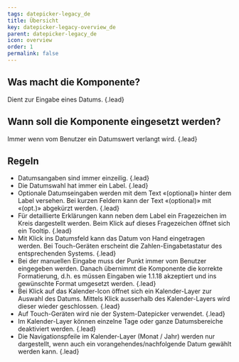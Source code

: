 ```yaml
---
tags: datepicker-legacy_de
title: Übersicht
key: datepicker-legacy-overview_de
parent: datepicker-legacy_de
icon: overview
order: 1
permalink: false  
---
```


## Was macht die Komponente?
Dient zur Eingabe eines Datums. {.lead}

## Wann soll die Komponente eingesetzt werden? 
Immer wenn vom Benutzer ein Datumswert verlangt wird. {.lead}

## Regeln
* Datumsangaben sind immer einzeilig. {.lead}
* Die Datumswahl hat immer ein Label. {.lead}
* Optionale Datumseingaben werden mit dem Text «(optional)» hinter dem Label versehen. Bei kurzen Feldern kann der Text «(optional)» mit «(opt.)» abgekürzt werden. {.lead}
* Für detaillierte Erklärungen kann neben dem Label ein Fragezeichen im Kreis dargestellt werden. Beim Klick auf dieses Fragezeichen öffnet sich ein <sbb-link variant="inline" href="/{{page.lang}}/design-system/legacy/components/tooltip/">Tooltip</sbb-link>. {.lead}
* Mit Klick ins Datumsfeld kann das Datum von Hand eingetragen werden. Bei Touch-Geräten erscheint die Zahlen-Eingabetastatur des entsprechenden Systems. {.lead}
* Bei der manuellen Eingabe muss der Punkt immer vom Benutzer eingegeben werden. Danach übernimmt die Komponente die korrekte Formatierung, d.h. es müssen Eingaben wie 1.1.18 akzeptiert und ins gewünschte Format umgesetzt werden. {.lead}
* Bei Klick auf das Kalender-Icon öffnet sich ein Kalender-Layer zur Auswahl des Datums. Mittels Klick ausserhalb des Kalender-Layers wird dieser wieder geschlossen. {.lead}
* Auf Touch-Geräten wird nie der System-Datepicker verwendet. {.lead}
* Im Kalender-Layer können einzelne Tage oder ganze Datumsbereiche deaktiviert werden. {.lead}
* Die Navigationspfeile im Kalender-Layer (Monat / Jahr) werden nur dargestellt, wenn auch ein vorangehendes/nachfolgende Datum gewählt werden kann. {.lead}